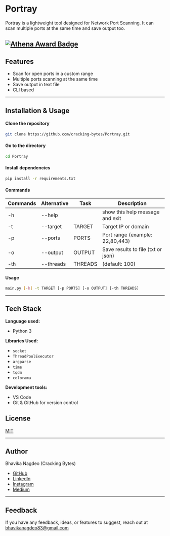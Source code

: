 # Portray

Portray is a lightweight tool designed for Network Port Scanning. It can scan multiple ports at the same time and save output too.

[![Athena Award Badge](https://img.shields.io/endpoint?url=https%3A%2F%2Faward.athena.hackclub.com%2Fapi%2Fbadge)](https://award.athena.hackclub.com?utm_source=readme)
---

## Features

- Scan for open ports in a custom range
- Multiple ports scanning at the same time
- Save output in text file
- CLI based

---

## Installation & Usage

#### Clone the repository

```bash
git clone https://github.com/cracking-bytes/Portray.git
```

#### Go to the directory

```bash
cd Portray
```

#### Install dependencies

```bash
pip install -r requirements.txt
```

#### Commands

|Commands|Alternative          |Task    | Description                        |
|--------|----------|--------|------------------------------------|
|-h      | --help   |        | show this help message and exit    |
|-t      | --target | TARGET | Target IP or domain                |
|-p      | --ports  | PORTS  | Port range (example: 22,80,443)    |
|-o      | --output | OUTPUT | Save results to file (txt or json) |
|-th     | --threads| THREADS| (default: 100)                     |


#### Usage

```bash
main.py [-h] -t TARGET [-p PORTS] [-o OUTPUT] [-th THREADS]
```

---

## Tech Stack

**Language used:**
- Python 3

**Libraries Used:**
- `socket`
- `ThreadPoolExecutor`
- `argparse`
- `time`
- `tqdm`
- `colorama`

**Development tools:**
- VS Code
- Git & GitHub for version control

## License
[MIT](https://github.com/cracking-bytes/Portray?tab=MIT-1-ov-file)

---

## Author

Bhavika Nagdeo (Cracking Bytes)  
- [GitHub](https://github.com/cracking-bytes)  
- [LinkedIn](https://in.linkedin.com/in/bhavikanagdeo)  
- [Instagram](https://www.instagram.com/cracking.bytes/)  
- [Medium](https://crackingbytes.medium.com/)

---

## Feedback
If you have any feedback, ideas, or features to suggest, reach out at bhavikanagdeo83@gmail.com

 
